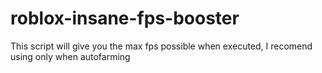 # roblox-insane-fps-booster
This script will give you the max fps possible when executed, I recomend using only when autofarming
